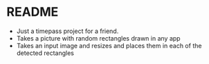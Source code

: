 # README

- Just a timepass project for a friend.
- Takes a picture with random rectangles drawn in any app
- Takes an input image and resizes and places them in each of the detected rectangles
